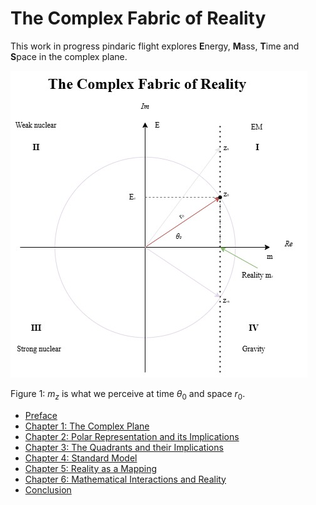 # The Complex Fabric of Reality

This work in progress pindaric flight explores **E**nergy, **M**ass, **T**ime and **S**pace in the complex plane.

![Complex Plane Illustration](./media/EMTS.jpg)

Figure 1: $m_z$ is what we perceive at time $\theta_0$ and space $r_0$. 

- [Preface](./PREFACE.md)
- [Chapter 1: The Complex Plane](./CHAPTER1.md)
- [Chapter 2: Polar Representation and its Implications](./CHAPTER2.md)
- [Chapter 3: The Quadrants and their Implications](./CHAPTER3.md)
- [Chapter 4: Standard Model](./CHAPTER4.md)
- [Chapter 5: Reality as a Mapping](./CHAPTER5.md)
- [Chapter 6: Mathematical Interactions and Reality](./CHAPTER6.md)
- [Conclusion](./CONCLUSION.md)